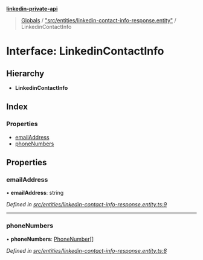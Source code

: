 **[linkedin-private-api](../README.md)**

> [Globals](../globals.md) / ["src/entities/linkedin-contact-info-response.entity"](../modules/_src_entities_linkedin_contact_info_response_entity_.md) / LinkedinContactInfo

# Interface: LinkedinContactInfo

## Hierarchy

* **LinkedinContactInfo**

## Index

### Properties

* [emailAddress](_src_entities_linkedin_contact_info_response_entity_.linkedincontactinfo.md#emailaddress)
* [phoneNumbers](_src_entities_linkedin_contact_info_response_entity_.linkedincontactinfo.md#phonenumbers)

## Properties

### emailAddress

•  **emailAddress**: string

*Defined in [src/entities/linkedin-contact-info-response.entity.ts:9](https://github.com/cosiall/linkedin-private-api/blob/7ebb094/src/entities/linkedin-contact-info-response.entity.ts#L9)*

___

### phoneNumbers

•  **phoneNumbers**: [PhoneNumber](_src_entities_linkedin_contact_info_response_entity_.phonenumber.md)[]

*Defined in [src/entities/linkedin-contact-info-response.entity.ts:8](https://github.com/cosiall/linkedin-private-api/blob/7ebb094/src/entities/linkedin-contact-info-response.entity.ts#L8)*
